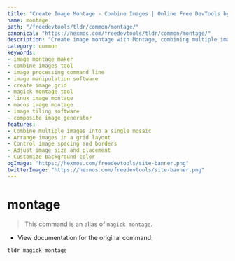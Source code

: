 ```yaml
---
title: "Create Image Montage - Combine Images | Online Free DevTools by Hexmos"
name: montage
path: "/freedevtools/tldr/common/montage/"
canonical: "https://hexmos.com/freedevtools/tldr/common/montage/"
description: "Create image montage with Montage, combining multiple images into a single composite. Powerful image processing made easy. Free online tool, no registration required."
category: common
keywords:
- image montage maker
- combine images tool
- image processing command line
- image manipulation software
- create image grid
- magick montage tool
- linux image montage
- macos image montage
- image tiling software
- composite image generator
features:
- Combine multiple images into a single mosaic
- Arrange images in a grid layout
- Control image spacing and borders
- Adjust image size and placement
- Customize background color
ogImage: "https://hexmos.com/freedevtools/site-banner.png"
twitterImage: "https://hexmos.com/freedevtools/site-banner.png"
---
```


# montage

> This command is an alias of `magick montage`.

- View documentation for the original command:

`tldr magick montage`
